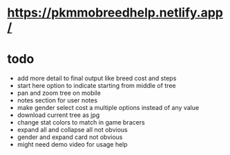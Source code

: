 # https://pkmmobreedhelp.netlify.app/
# todo
* add more detail to final output like breed cost and steps
* start here option to indicate starting from middle of tree
* pan and zoom tree on mobile
* notes section for user notes
* make gender select cost a multiple options instead of any value
* download current tree as jpg
* change stat colors to match in game bracers
* expand all and collapse all not obvious
* gender and expand card not obvious
* might need demo video for usage help
